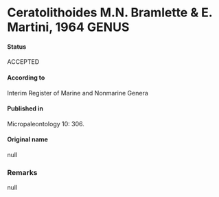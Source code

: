 Ceratolithoides M.N. Bramlette & E. Martini, 1964 GENUS
=======

#### Status
ACCEPTED

#### According to
Interim Register of Marine and Nonmarine Genera

#### Published in
Micropaleontology 10: 306.

#### Original name
null

### Remarks
null
